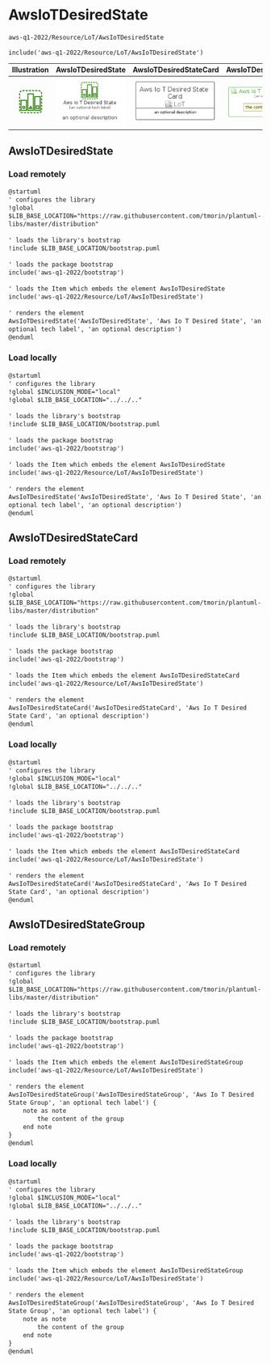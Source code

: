 # AwsIoTDesiredState


```text
aws-q1-2022/Resource/LoT/AwsIoTDesiredState
```

```text
include('aws-q1-2022/Resource/LoT/AwsIoTDesiredState')
```



| Illustration | AwsIoTDesiredState | AwsIoTDesiredStateCard | AwsIoTDesiredStateGroup |
| :---: | :---: | :---: | :---: |
| ![illustration for Illustration](../../../aws-q1-2022/Resource/LoT/AwsIoTDesiredState.png) | ![illustration for AwsIoTDesiredState](../../../aws-q1-2022/Resource/LoT/AwsIoTDesiredState.Local.png) | ![illustration for AwsIoTDesiredStateCard](../../../aws-q1-2022/Resource/LoT/AwsIoTDesiredStateCard.Local.png) | ![illustration for AwsIoTDesiredStateGroup](../../../aws-q1-2022/Resource/LoT/AwsIoTDesiredStateGroup.Local.png) |




## AwsIoTDesiredState

### Load remotely
```plantuml
@startuml
' configures the library
!global $LIB_BASE_LOCATION="https://raw.githubusercontent.com/tmorin/plantuml-libs/master/distribution"

' loads the library's bootstrap
!include $LIB_BASE_LOCATION/bootstrap.puml

' loads the package bootstrap
include('aws-q1-2022/bootstrap')

' loads the Item which embeds the element AwsIoTDesiredState
include('aws-q1-2022/Resource/LoT/AwsIoTDesiredState')

' renders the element
AwsIoTDesiredState('AwsIoTDesiredState', 'Aws Io T Desired State', 'an optional tech label', 'an optional description')
@enduml
```

### Load locally
```plantuml
@startuml
' configures the library
!global $INCLUSION_MODE="local"
!global $LIB_BASE_LOCATION="../../.."

' loads the library's bootstrap
!include $LIB_BASE_LOCATION/bootstrap.puml

' loads the package bootstrap
include('aws-q1-2022/bootstrap')

' loads the Item which embeds the element AwsIoTDesiredState
include('aws-q1-2022/Resource/LoT/AwsIoTDesiredState')

' renders the element
AwsIoTDesiredState('AwsIoTDesiredState', 'Aws Io T Desired State', 'an optional tech label', 'an optional description')
@enduml
```

## AwsIoTDesiredStateCard

### Load remotely
```plantuml
@startuml
' configures the library
!global $LIB_BASE_LOCATION="https://raw.githubusercontent.com/tmorin/plantuml-libs/master/distribution"

' loads the library's bootstrap
!include $LIB_BASE_LOCATION/bootstrap.puml

' loads the package bootstrap
include('aws-q1-2022/bootstrap')

' loads the Item which embeds the element AwsIoTDesiredStateCard
include('aws-q1-2022/Resource/LoT/AwsIoTDesiredState')

' renders the element
AwsIoTDesiredStateCard('AwsIoTDesiredStateCard', 'Aws Io T Desired State Card', 'an optional description')
@enduml
```

### Load locally
```plantuml
@startuml
' configures the library
!global $INCLUSION_MODE="local"
!global $LIB_BASE_LOCATION="../../.."

' loads the library's bootstrap
!include $LIB_BASE_LOCATION/bootstrap.puml

' loads the package bootstrap
include('aws-q1-2022/bootstrap')

' loads the Item which embeds the element AwsIoTDesiredStateCard
include('aws-q1-2022/Resource/LoT/AwsIoTDesiredState')

' renders the element
AwsIoTDesiredStateCard('AwsIoTDesiredStateCard', 'Aws Io T Desired State Card', 'an optional description')
@enduml
```

## AwsIoTDesiredStateGroup

### Load remotely
```plantuml
@startuml
' configures the library
!global $LIB_BASE_LOCATION="https://raw.githubusercontent.com/tmorin/plantuml-libs/master/distribution"

' loads the library's bootstrap
!include $LIB_BASE_LOCATION/bootstrap.puml

' loads the package bootstrap
include('aws-q1-2022/bootstrap')

' loads the Item which embeds the element AwsIoTDesiredStateGroup
include('aws-q1-2022/Resource/LoT/AwsIoTDesiredState')

' renders the element
AwsIoTDesiredStateGroup('AwsIoTDesiredStateGroup', 'Aws Io T Desired State Group', 'an optional tech label') {
    note as note
        the content of the group
    end note
}
@enduml
```

### Load locally
```plantuml
@startuml
' configures the library
!global $INCLUSION_MODE="local"
!global $LIB_BASE_LOCATION="../../.."

' loads the library's bootstrap
!include $LIB_BASE_LOCATION/bootstrap.puml

' loads the package bootstrap
include('aws-q1-2022/bootstrap')

' loads the Item which embeds the element AwsIoTDesiredStateGroup
include('aws-q1-2022/Resource/LoT/AwsIoTDesiredState')

' renders the element
AwsIoTDesiredStateGroup('AwsIoTDesiredStateGroup', 'Aws Io T Desired State Group', 'an optional tech label') {
    note as note
        the content of the group
    end note
}
@enduml
```

